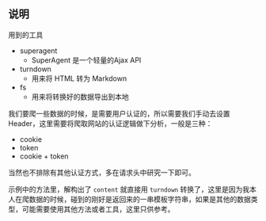 ## 说明
用到的工具

- superagent
  - SuperAgent 是一个轻量的Ajax API
- turndown
  - 用来将 HTML 转为 Markdown
- fs
  - 用来将转换好的数据导出到本地

我们要爬一些数据的时候，是需要用户认证的，所以需要我们手动去设置 Header，这里需要将爬取网站的认证逻辑做下分析，一般是三种：
- cookie
- token
- cookie + token

当然也不排除有其他认证方式，多在请求头中研究一下即可。

示例中的方法里，解构出了 `content` 就直接用 `turndown` 转换了，这里是因为我本人在爬数据的时候，碰到的刚好是返回来的一串模板字符串，如果是其他的数据类型，可能需要使用其他方法或者工具，这里只供参考。
